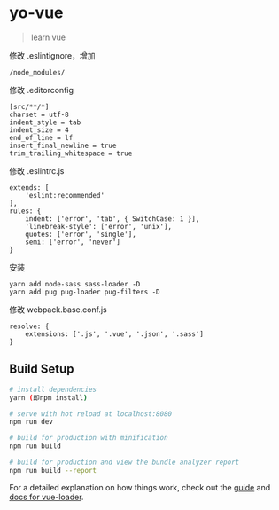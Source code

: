 # yo-vue

> learn vue

修改 .eslintignore，增加
```
/node_modules/
```

修改 .editorconfig
```
[src/**/*]
charset = utf-8
indent_style = tab
indent_size = 4
end_of_line = lf
insert_final_newline = true
trim_trailing_whitespace = true
```

修改 .eslintrc.js
```
extends: [
	'eslint:recommended'
],
rules: {
	indent: ['error', 'tab', { SwitchCase: 1 }],
	'linebreak-style': ['error', 'unix'],
	quotes: ['error', 'single'],
	semi: ['error', 'never']
}
```

安装
```
yarn add node-sass sass-loader -D
yarn add pug pug-loader pug-filters -D
```

修改 webpack.base.conf.js
```
resolve: {
    extensions: ['.js', '.vue', '.json', '.sass']
}
```



## Build Setup

``` bash
# install dependencies
yarn (即npm install)

# serve with hot reload at localhost:8080
npm run dev

# build for production with minification
npm run build

# build for production and view the bundle analyzer report
npm run build --report
```

For a detailed explanation on how things work, check out the [guide](http://vuejs-templates.github.io/webpack/) and [docs for vue-loader](http://vuejs.github.io/vue-loader).
